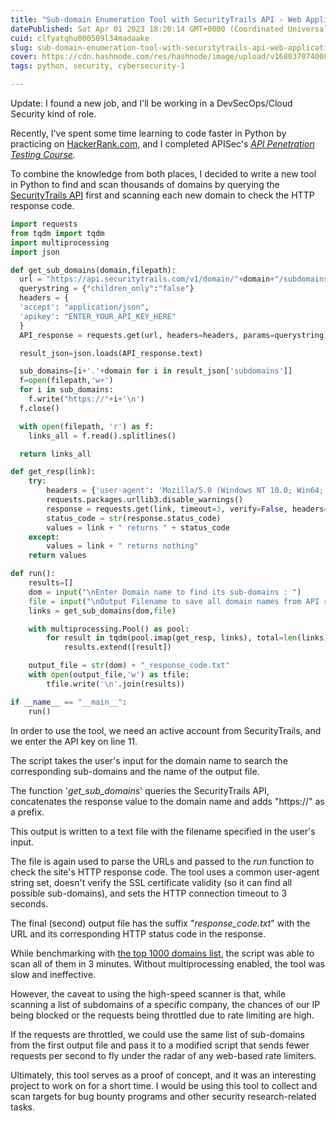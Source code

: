 ```yaml
---
title: "Sub-domain Enumeration Tool with SecurityTrails API - Web Application Testing"
datePublished: Sat Apr 01 2023 18:20:14 GMT+0000 (Coordinated Universal Time)
cuid: clfyatqhu000509l34madaake
slug: sub-domain-enumeration-tool-with-securitytrails-api-web-application-testing
cover: https://cdn.hashnode.com/res/hashnode/image/upload/v1680370740087/c22a2721-43c7-4e5e-8523-4d2a7e9a15fb.png
tags: python, security, cybersecurity-1

---
```


Update: I found a new job, and I'll be working in a DevSecOps/Cloud Security kind of role.

Recently, I've spent some time learning to code faster in Python by practicing on [HackerRank.com,](https://www.hackerrank.com/) and I completed APISec's [*API Penetration Testing Course*](https://www.apisecuniversity.com/courses/api-penetration-testing)*.*

To combine the knowledge from both places, I decided to write a new tool in Python to find and scan thousands of domains by querying the [SecurityTrails API](https://securitytrails.com/corp/api) first and scanning each new domain to check the HTTP response code.

```python
import requests
from tqdm import tqdm
import multiprocessing
import json

def get_sub_domains(domain,filepath):
  url = "https://api.securitytrails.com/v1/domain/"+domain+"/subdomains"
  querystring = {"children_only":"false"}
  headers = {
  'accept': "application/json",
  'apikey': "ENTER_YOUR_API_KEY_HERE"
  }
  API_response = requests.get(url, headers=headers, params=querystring)

  result_json=json.loads(API_response.text)

  sub_domains=[i+'.'+domain for i in result_json['subdomains']]
  f=open(filepath,'w+')
  for i in sub_domains:
    f.write("https://"+i+'\n')
  f.close()

  with open(filepath, 'r') as f:
    links_all = f.read().splitlines()

  return links_all

def get_resp(link):
    try:
        headers = {'user-agent': 'Mozilla/5.0 (Windows NT 10.0; Win64; x64) AppleWebKit/537.36 (KHTML, like Gecko) Chrome/111.0.0.0 Safari/537.36'}
        requests.packages.urllib3.disable_warnings()
        response = requests.get(link, timeout=3, verify=False, headers=headers)
        status_code = str(response.status_code)
        values = link + " returns " + status_code
    except:
        values = link + " returns nothing"
    return values

def run():
    results=[]
    dom = input("\nEnter Domain name to find its sub-domains : ")
    file = input("\nOutput Filename to save all domain names from API response : ")
    links = get_sub_domains(dom,file)

    with multiprocessing.Pool() as pool:
        for result in tqdm(pool.imap(get_resp, links), total=len(links)):
            results.extend([result])

    output_file = str(dom) + "_response_code.txt"
    with open(output_file,'w') as tfile:
	    tfile.write('\n'.join(results))

if __name__ == "__main__":
    run()
```

In order to use the tool, we need an active account from SecurityTrails, and we enter the API key on line 11.

The script takes the user's input for the domain name to search the corresponding sub-domains and the name of the output file.

The function '*get\_sub\_domains*' queries the SecurityTrails API, concatenates the response value to the domain name and adds "https://" as a prefix.

This output is written to a text file with the filename specified in the user's input.

The file is again used to parse the URLs and passed to the *run* function to check the site's HTTP response code. The tool uses a common user-agent string set, doesn't verify the SSL certificate validity (so it can find all possible sub-domains), and sets the HTTP connection timeout to 3 seconds.

The final (second) output file has the suffix "*response\_code.txt*" with the URL and its corresponding HTTP status code in the response.

While benchmarking with [the top 1000 domains list](https://gist.github.com/jgamblin/62fadd8aa321f7f6a482912a6a317ea3), the script was able to scan all of them in 3 minutes. Without multiprocessing enabled, the tool was slow and ineffective.

However, the caveat to using the high-speed scanner is that, while scanning a list of subdomains of a specific company, the chances of our IP being blocked or the requests being throttled due to rate limiting are high.

If the requests are throttled, we could use the same list of sub-domains from the first output file and pass it to a modified script that sends fewer requests per second to fly under the radar of any web-based rate limiters.

Ultimately, this tool serves as a proof of concept, and it was an interesting project to work on for a short time. I would be using this tool to collect and scan targets for bug bounty programs and other security research-related tasks.